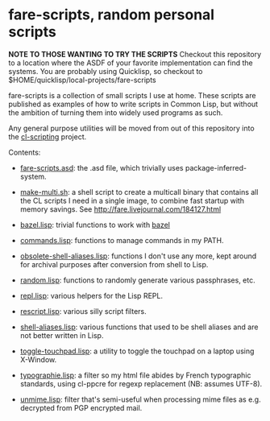 fare-scripts, random personal scripts
=====================================

**NOTE TO THOSE WANTING TO TRY THE SCRIPTS** Checkout this repository to a location where the ASDF of your favorite implementation can find the systems. You are probably using Quicklisp, so checkout to $HOME/quicklisp/local-projects/fare-scripts

fare-scripts is a collection of small scripts I use at home.
These scripts are published as examples of how to write scripts in Common Lisp,
but without the ambition of turning them into widely used programs as such.

Any general purpose utilities will be moved from out of this repository
into the [cl-scripting](http://github.com/fare/cl-scripting) project.

Contents:

* [fare-scripts.asd](fare-scripts.asd): the .asd file,
  which trivially uses package-inferred-system.

* [make-multi.sh](make-multi.sh): a shell script to create a multicall binary
  that contains all the CL scripts I need in a single image, to combine
  fast startup with memory savings. See <http://fare.livejournal.com/184127.html>

* [bazel.lisp](bazel.lisp): trivial functions to work with [bazel](http://bazel.io)

* [commands.lisp](commands.lisp): functions to manage commands in my PATH.

* [obsolete-shell-aliases.lisp](obsolete-shell-aliases.lisp): functions I don't use any more,
  kept around for archival purposes after conversion from shell to Lisp.

* [random.lisp](random.lisp): functions to randomly generate various passphrases, etc.

* [repl.lisp](repl.lisp): various helpers for the Lisp REPL.

* [rescript.lisp](rescript.lisp): various silly script filters.

* [shell-aliases.lisp](shell-aliases.lisp): various functions that used to be
  shell aliases and are not better written in Lisp.

* [toggle-touchpad.lisp](toggle-touchpad.lisp): a utility to toggle the touchpad on a laptop
  using X-Window.

* [typographie.lisp](typographie.lisp): a filter so my html file abides by French
  typographic standards, using cl-ppcre for regexp replacement (NB: assumes UTF-8).

* [unmime.lisp](unmime.lisp): filter that's semi-useful when processing
  mime files as e.g. decrypted from PGP encrypted mail.

